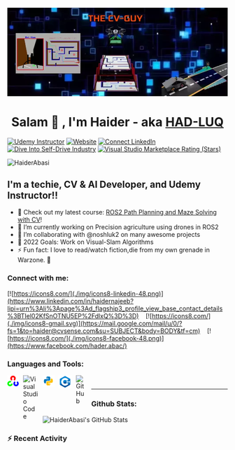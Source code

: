 [![MasterHead](./img/header_gif.webp)](https://cvsense.com)
<h1 align="center">Salam 👋 , I'm Haider - aka <a href="https://www.youtube.com/channel/UCAkjl0fHhKfZno9teMjVT8A/featured">HAD-LUQ </a>
</h1> 

[![Udemy Instructor](https://img.shields.io/badge/Udemy-EC5252?style=for-the-badge&logo=Udemy&logoColor=white)][Udemy]
[![Website](https://img.shields.io/badge/Website-CVSense-green?style=for-the-badge&logo=appveyor)](https://cvsense.com)
[![Connect LinkedIn](https://img.shields.io/badge/LinkedIn-0077B5?style=for-the-badge&logo=linkedin&logoColor=white)](https://www.linkedin.com/in/haidernajeeb?lipi=urn%3Ali%3Apage%3Ad_flagship3_profile_view_base_contact_details%3BTIel02KfSnOTNU5EP%2FdlxQ%3D%3D)
[![Dive Into Self-Drive Industry](https://img.shields.io/badge/-PEEK%20Into%20The%20SelfDrive%20FUTURE%20%E2%86%92-gray.svg?colorB=ff652f&style=for-the-badge)](https://www.udemy.com/course/ros2-self-driving-car-with-deep-learning-and-computer-vision/)
[![Visual Studio Marketplace Rating (Stars)](https://img.shields.io/visual-studio-marketplace/stars/codestackr.codestackr-theme?label=codeSTACKr%20VS%20Code%20Theme&logo=visualstudiocode&logoColor=ff652f&style=for-the-badge)](https://marketplace.visualstudio.com/items?itemName=codestackr.codestackr-theme)
<p align="left"> <img src="https://komarev.com/ghpvc/?username=HaiderAbasi&label=Profile%20views&color=0e75b6&style=flat" alt="HaiderAbasi" /> </p>




## I'm a techie, CV & AI Developer, and Udemy Instructor!!

- 🔭 Check out my latest course: [ROS2 Path Planning and Maze Solving with CV][course]!
- 🌱 I’m currently working on Precision agriculture using drones in ROS2
- 👯 I’m collaborating with @noshluk2 on many awesome projects
- 🥅 2022 Goals: Work on Visual-Slam Algorithms
- ⚡ Fun fact: I love to read/watch fiction,die from my own grenade in Warzone. 🤣


### Connect with me:

[![https://icons8.com/](./img/icons8-linkedin-48.png)](https://www.linkedin.com/in/haidernajeeb?lipi=urn%3Ali%3Apage%3Ad_flagship3_profile_view_base_contact_details%3BTIel02KfSnOTNU5EP%2FdlxQ%3D%3D)
&nbsp;&nbsp;
[![https://icons8.com/](./img/icons8-gmail.svg)](https://mail.google.com/mail/u/0/?fs=1&to=haider@cvsense.com&su=SUBJECT&body=BODY&tf=cm)
&nbsp;&nbsp;
[![https://icons8.com/](./img/icons8-facebook-48.png)](https://www.facebook.com/hader.abac/)


### Languages and Tools:
[<img align="left" alt="Visual Studio Code" width="26px" src="./img/opencv-icon.svg" style="padding-right:10px;" />][opencv]
[<img align="left" alt="Visual Studio Code" width="35px" src="https://cristianbehe.me/media/icons/ros.svg" style="padding-right:10px;" />][ros]
[<img align="left" alt="Git" width="26px" src="./img/icons8-python.svg" style="padding-right:10px;" />][python]
[<img align="left" alt="Terminal" width="30px" src="./img/icons8-c++.svg" style="padding-right:10px;"/>][cplusplus]
[<img align="left" alt="GitHub" width="25px" src="https://user-images.githubusercontent.com/3369400/139447912-e0f43f33-6d9f-45f8-be46-2df5bbc91289.png" style="padding-right:10px;" />](https://github.com/HaiderAbasi)


<br />

---

###  Github Stats:
  <img align="center" alt="HaiderAbasi's GitHub Stats" src="https://github-readme-stats.vercel.app/api?username=HaiderAbasi&show_icons=true&hide_border=true&title_color=ff652f&icon_color=FFE400&bg_color=09131B&text_color=ffffff&border_color=0c1a25" /> 



### :zap: Recent Activity
<!--START_SECTION:activity-->

<!--END_SECTION:activity-->


[course]: https://www.udemy.com/course/ros2-path-planning-and-maze-solving-with-computer-vision/
[youtube]: https://www.youtube.com/channel/UCAkjl0fHhKfZno9teMjVT8A/featured
[udemy]: https://www.udemy.com/user/haider-najeeb-2/
[opencv]: https://opencv.org/
[ros]: https://www.ros.org/
[python]: https://www.python.org/
[cplusplus]: https://visualstudio.microsoft.com/vs/features/cplusplus/
